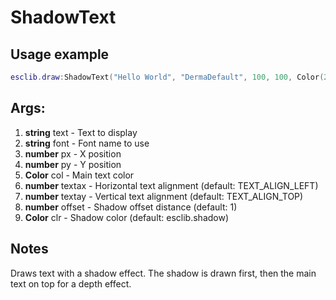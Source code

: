 # ShadowText

## Usage example
```lua
esclib.draw:ShadowText("Hello World", "DermaDefault", 100, 100, Color(255, 255, 255), TEXT_ALIGN_LEFT, TEXT_ALIGN_TOP, 2, Color(0, 0, 0))
```

## Args:
1. **string** text - Text to display
2. **string** font - Font name to use
3. **number** px - X position
4. **number** py - Y position
5. **Color** col - Main text color
6. **number** textax - Horizontal text alignment (default: TEXT_ALIGN_LEFT)
7. **number** textay - Vertical text alignment (default: TEXT_ALIGN_TOP)
8. **number** offset - Shadow offset distance (default: 1)
9. **Color** clr - Shadow color (default: esclib.shadow)

## Notes
Draws text with a shadow effect. The shadow is drawn first, then the main text on top for a depth effect.
